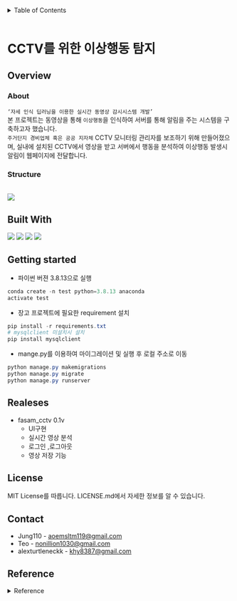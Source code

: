 

<br>

<details>
  <summary style = font-size :20pt>Table of Contents</summary>
  <ol>
    <li><a href="#overview">Overview</a></li>
        <ul>
            <li><a href="#about">About</a></li>
            <li><a href="#structure">Structure</a></li>
        </ul>
    <li><a href="#built-with">Built With</a></li>
    <li><a href="#getting-started">Getting started</a></li>
    <li><a href="#usage">Usage</a></li>
    <li><a href="#license">License</a></li>
    <li><a href="#contact">Contact</a></li>
    <li><a href="#reference">Reference</a></li>
  </ol>
</details>

<br>


# CCTV를 위한 이상행동 탐지

## Overview

### About
`‘자세 인식 딥러닝을 이용한 실시간 동영상 감시시스템 개발’` <br>
본 프로젝트는 동영상을 통해 `이상행동`을 인식하여 서버를 통해 알림을 주는 시스템을 구축하고자 했습니다.<br>
`주거단지 경비업체 혹은 공공 지자체` CCTV 모니터링 관리자를 보조하기 위해 만들어졌으며,
실내에 설치된 CCTV에서 영상을 받고 서버에서 행동을 분석하여 이상행동 발생시 알림이 웹페이지에 전달합니다.



### Structure

<br>

<image src = './img/about.png'>

<br>

## Built With

<span>
<img  src="https://img.shields.io/badge/Python-3776AB?style=flat-square&logo=Python&logoColor=white"/>
</span>
<span>
<img   src="https://img.shields.io/badge/MySQL-4479A1?style=flat-square&logo=MySQL&logoColor=white"/>
</span>
<span>
<img  src="https://img.shields.io/badge/Django-092E20?style=flat-square&logo=Django&logoColor=white"/>
</span>
<span>
<img  src="https://img.shields.io/badge/PyTorch-EE4C2C?style=flat-square&logo=PyTorch&logoColor=white"/>
</span>

## Getting started
- 파이썬 버젼 3.8.13으로 실행
```powershell
conda create -n test python=3.8.13 anaconda
activate test
```
- 장고 프로젝트에 필요한 requirement 설치

```powershell
pip install -r requirements.txt
# mysqlclient 미설치시 설치
pip install mysqlclient  
```
- mange.py를 이용하여 마이그레이션 및 실행 후 로컬 주소로 이동
```powershell
python manage.py makemigrations
python manage.py migrate
python manage.py runserver
```

## Realeses
  - fasam_cctv 0.1v
    - UI구현
    - 실시간 영상 분석
    - 로그인 ,로그아웃
    - 영상 저장 기능

## License
MIT License를 따릅니다. LICENSE.md에서 자세한 정보를 알 수 있습니다. 
## Contact
 - Jung110 - aoemsltm119@gmail.com
 - Teo - nonillion1030@gmail.com
 - alexturtleneckk - khy8387@gmail.com
## Reference
<details>
  <summary style = font-size :20pt>Reference</summary>
  <ul>
    <li><a href="http://www.koreascience.kr/article/CFKO202022449680272.pdf">인체 자세 인식 딥러닝을 이용한 운동 자세 훈련 시스템 개발</a></li>
    <li><a href="https://koreascience.kr/article/JAKO201913649329503.pdf">감시 영상을 활용한 OpenPose 기반 아동 학대 판단시스템</a></li>
    <li><a href="https://greeksharifa.github.io/computer vision/2021/12/04/Action-Recogntion-Mdoels/">Action Recognition Models(Two-stream, TSN, C3D, R3D, T3D, I3D, S3D, SlowFast, X3D)</a></li>
    <li><a href="https://arxiv.org/pdf/2206.01038v1.pdf#page=1">2D model, 3D model, two-stream model and skeletonbased model </a></li>
    <li><a href="https://gaussian37.github.io/dl-concept-vit/">ViT</a></li>
    <li><a href="https://github.com/hustvl/YOLOS">YOLOS</a></li>
    <li><a href="https://velog.io/@kimhwangdae/Week9-Huggingface">hugging face란</a></li>
    <li><a href="https://github.com/open-mmlab/mmaction">mmaction2</a></li>
    <li><a href="https://dongsarchive.tistory.com/63">TSN</a></li>
    <li><a href="https://github.com/ultralytics">YOLOv5</a></li>
  </ul>
</details>

